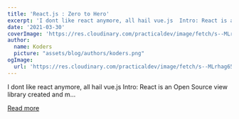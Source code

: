 ```yaml
---
title: 'React.js : Zero to Hero'
excerpt: 'I dont like react anymore, all hail vue.js  Intro: React is an Open Source view library created and m...'
date: '2021-03-30'
coverImage: 'https://res.cloudinary.com/practicaldev/image/fetch/s--MLrhag65--/c_imagga_scale,f_auto,fl_progressive,h_420,q_auto,w_1000/https://dev-to-uploads.s3.amazonaws.com/uploads/articles/pdib9r9rk5j1m7oala1p.png'
author:
  name: Koders
  picture: "assets/blog/authors/koders.png"
ogImage:
  url: 'https://res.cloudinary.com/practicaldev/image/fetch/s--MLrhag65--/c_imagga_scale,f_auto,fl_progressive,h_420,q_auto,w_1000/https://dev-to-uploads.s3.amazonaws.com/uploads/articles/pdib9r9rk5j1m7oala1p.png'
---
```


I dont like react anymore, all hail vue.js  Intro: React is an Open Source view library created and m...

[Read more](https://dev.to/dev117uday/everything-you-need-in-react-js-1akj)

